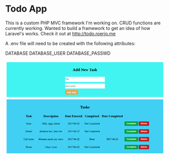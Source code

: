 # Todo App

This is a custom PHP MVC framework I'm working on. CRUD functions are currently working. Wanted to build a framework to get an idea of how Laravel's works. Check it out at http://todo.roerjo.me

A .env file will need to be created with the following attributes:

DATABASE
DATABASE_USER
DATABASE_PASSWD

![Alt text](/screenshots/todoMain.png)
